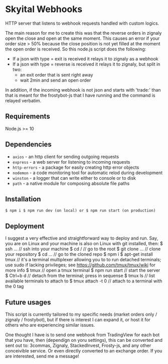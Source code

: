 # Skyital Webhooks

HTTP server that listens to webhook requests handled with custom logics. 

The main reason for me to create this was that the reverse orders in zignaly open the close and open at the same moment. This causes an error if your order size > 50% because the close position is not yet filled at the moment the open order is received. So this node.js script does the following: 

- If a json with type = exit is received it relays it to zignaly as a webhook
- If a json with type = reverse is received it relays it to zignaly, but split in two: 
  - an exit order that is sent right away
  - wait 2min and send an open order

In addition, if the incoming webhook is not json and starts with 'trade:' than that is meant for the frostybot-js that I have running and the command is relayed verbatim. 

## Requirements

Node.js >= 10

## Dependencies

- `axios` - an http client for sending outgoing requests
- `express` - a web server for listening to incoming requests
- `http-errors` - a package for easily creating http error objects
- `nodemon` - a code monitoring tool for automatic relod during development
- `winston` - a logger that can write either to console or to disk
- `path` - a native module for composing absolute file paths

## Installation

``
$ npm i
$ npm run dev (on local)
or
$ npm run start (on production)
``

## Deployment
I suggest a very effective and straightforward way to deploy and run. Say, you are on Linux and your machine is also on Linux with git installed, then:
$ ssh ... // ssh into your machine
$ cd / // go to the root
$ git clone ... // clone your repository
$ cd ... // go to the cloned repo
$ npm i
$ apt-get install tmux // it's a terminal multiplexer allowing you to to run detached terminals; use sudo if lacking privileges; see https://github.com/tmux/tmux/wiki for more info
$ tmux // open a tmux terminal
$ npm run start // start the server
$ Ctrl+b d // detach from the terminal; press in sequense
$ tmux ls // list available terminals to attach to
$ tmux attach -t 0 // attach to a terminal with the 0 tag


## Future usages
This script is currently tailored to my specific needs (market orders only / zignaly / frostybot), but if there is interest I can expand it, or host it for others who are experiencing similar issues. 

One thought I have is to send one webhook from TradingView for each bot that you have, then (dependign on yoru settings), this can be converted and sent out to: 3commas, Zignaly, StackedInvest, Frosty-js, and any other conceivible service. Or even directly converted to an exchange order. If you are interested, send me a message! 


